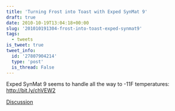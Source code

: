 ```yaml
---
title: 'Turning Frost into Toast with Exped SynMat 9'
draft: true
date: 2010-10-19T13:04:18+00:00
slug: '201010191304-frost-into-toast-exped-synmat9'
tags:
  - tweets
is_tweet: true
tweet_info:
  id: '27807904214'
  type: 'post'
  is_thread: False
---
```




Exped SynMat 9 seems to handle all the way to -11F temperatures: http://bit.ly/chVEW2

[Discussion](https://x.com/sytelus/status/27807904214)
